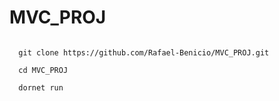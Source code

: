 # MVC_PROJ

~~~shell

  git clone https://github.com/Rafael-Benicio/MVC_PROJ.git

  cd MVC_PROJ
  
  dornet run

~~~

